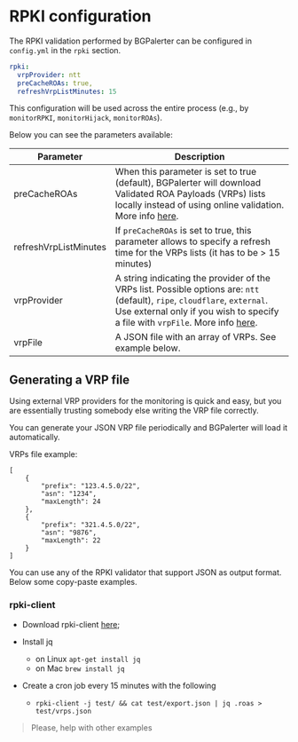 # RPKI configuration

The RPKI validation performed by BGPalerter can be configured in `config.yml` in the `rpki` section.

```yaml
rpki:
  vrpProvider: ntt
  preCacheROAs: true,
  refreshVrpListMinutes: 15
```

This configuration will be used across the entire process (e.g., by `monitorRPKI`, `monitorHijack`, `monitorROAs`).

Below you can see the parameters available:

|Parameter| Description| 
|---|---|
|preCacheROAs| When this parameter is set to true (default), BGPalerter will download Validated ROA Payloads (VRPs) lists locally instead of using online validation. More info [here](https://github.com/massimocandela/rpki-validator).|
|refreshVrpListMinutes| If `preCacheROAs` is set to true, this parameter allows to specify a refresh time for the VRPs lists (it has to be > 15 minutes) |
|vrpProvider| A string indicating the provider of the VRPs list. Possible options are: `ntt` (default), `ripe`, `cloudflare`, `external`. Use external only if you wish to specify a file with `vrpFile`. More info [here](https://github.com/massimocandela/rpki-validator#options).|
|vrpFile| A JSON file with an array of VRPs. See example below.|


## Generating a VRP file
Using external VRP providers for the monitoring is quick and easy, but you are essentially trusting somebody else writing the VRP file correctly.

You can generate your JSON VRP file periodically and BGPalerter will load it automatically.

VRPs file example:
```json5
[
    {
        "prefix": "123.4.5.0/22",
        "asn": "1234",
        "maxLength": 24
    },
    {
        "prefix": "321.4.5.0/22",
        "asn": "9876",
        "maxLength": 22
    }
]
```

You can use any of the RPKI validator that support JSON as output format. Below some copy-paste examples.


### rpki-client

* Download rpki-client [here](https://www.rpki-client.org/);

* Install jq
    * on Linux `apt-get install jq`
    * on Mac `brew install jq`

* Create a cron job every 15 minutes with the following
    * `rpki-client -j test/ && cat test/export.json | jq .roas > test/vrps.json`
    
    
> Please, help with other examples    